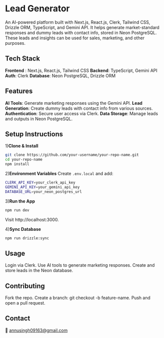 # Lead Generator
An AI-powered platform built with Next.js, React.js, Clerk, Tailwind CSS, Drizzle ORM, TypeScript, and Gemini API. It helps generate market-standard responses and dummy leads with contact info, stored in Neon PostgreSQL. These leads and insights can be used for sales, marketing, and other purposes.

## Tech Stack
**Frontend** : Next.js, React.js, Tailwind CSS
**Backend**: TypeScript, Gemini API
**Auth**: Clerk
**Database**: Neon PostgreSQL, Drizzle ORM

## Features
**AI Tools**: Generate marketing responses using the Gemini API.
**Lead Generation**: Create dummy leads with contact info from various sources.
**Authentication**: Secure user access via Clerk.
**Data Storage**: Manage leads and outputs in Neon PostgreSQL.
## Setup Instructions
1)**Clone & Install**
``` bash
git clone https://github.com/your-username/your-repo-name.git  
cd your-repo-name  
npm install
```


2)**Environment Variables**
Create `.env.local` and add:

```bash
CLERK_API_KEY=your_clerk_api_key  
GEMINI_API_KEY=your_gemini_api_key  
DATABASE_URL=your_neon_postgres_url
```

3)**Run the App**

``` bash
npm run dev
```
Visit http://localhost:3000.

4)**Sync Database**

``` bash
npm run drizzle:sync
```


## Usage 
Login via Clerk.
Use AI tools to generate marketing responses.
Create and store leads in the Neon database.

## Contributing
Fork the repo.
Create a branch: git checkout -b feature-name.
Push and open a pull request.


## Contact
📧 annusingh09163@gmail.com

